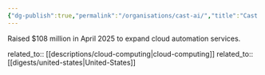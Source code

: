 ```yaml
---
{"dg-publish":true,"permalink":"/organisations/cast-ai/","title":"Cast AI"}
---
```



Raised $108 million in April 2025 to expand cloud automation services.

related_to:: [[descriptions/cloud-computing\|cloud-computing]]
related_to:: [[digests/united-states\|United-States]]
